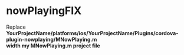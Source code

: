 # nowPlayingFIX

Replace <b>YourProjectName<b>/platforms/ios/<b>YourProjectName<b>/Plugins/cordova-plugin-nowplaying/MNowPlaying.m <br/>
width my MNowPlaying.m project file
